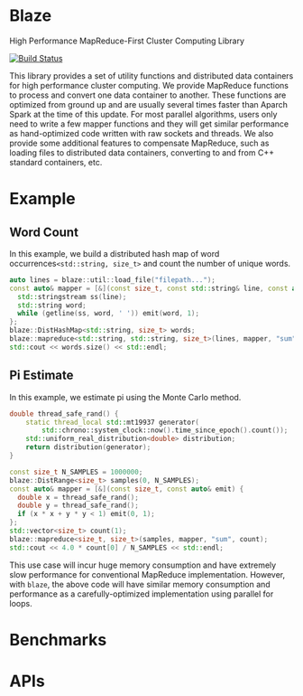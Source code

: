 # Blaze
High Performance MapReduce-First Cluster Computing Library

[![Build Status](https://travis-ci.org/junhao12131/blaze.svg?branch=master)](https://travis-ci.org/junhao12131/blaze)

This library provides a set of utility functions and distributed data containers for high performance cluster computing.
We provide MapReduce functions to process and convert one data container to another.
These functions are optimized from ground up and are usually several times faster than Aparch Spark at the time of this update.
For most parallel algorithms, users only need to write a few mapper functions and they will get similar performance as hand-optimized code written with raw sockets and threads.
We also provide some additional features to compensate MapReduce, such as loading files to distributed data containers, converting to and from C++ standard containers, etc.

# Example
## Word Count
In this example, we build a distributed hash map of word occurrences`<std::string, size_t>` and count the number of unique words.
```C++
auto lines = blaze::util::load_file("filepath...");
const auto& mapper = [&](const size_t, const std::string& line, const auto& emit) {
  std::stringstream ss(line);
  std::string word;
  while (getline(ss, word, ' ')) emit(word, 1);
};
blaze::DistHashMap<std::string, size_t> words;
blaze::mapreduce<std::string, std::string, size_t>(lines, mapper, "sum", words);
std::cout << words.size() << std::endl;
```

## Pi Estimate
In this example, we estimate pi using the Monte Carlo method.
```C++
double thread_safe_rand() {
    static thread_local std::mt19937 generator(
        std::chrono::system_clock::now().time_since_epoch().count());
    std::uniform_real_distribution<double> distribution;
    return distribution(generator);
}

const size_t N_SAMPLES = 1000000;
blaze::DistRange<size_t> samples(0, N_SAMPLES);
const auto& mapper = [&](const size_t, const auto& emit) {
  double x = thread_safe_rand();
  double y = thread_safe_rand();
  if (x * x + y * y < 1) emit(0, 1);
};
std::vector<size_t> count(1);
blaze::mapreduce<size_t, size_t>(samples, mapper, "sum", count);
std::cout << 4.0 * count[0] / N_SAMPLES << std::endl;
```
This use case will incur huge memory consumption and have extremely slow performance for conventional MapReduce implementation.
However, with `blaze`, the above code will have similar memory consumption and performance as a carefully-optimized implementation using parallel for loops.

# Benchmarks

# APIs
